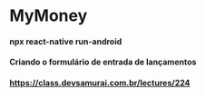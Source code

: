 # MyMoney

#### npx react-native run-android

#### Criando o formulário de entrada de lançamentos

#### https://class.devsamurai.com.br/lectures/224